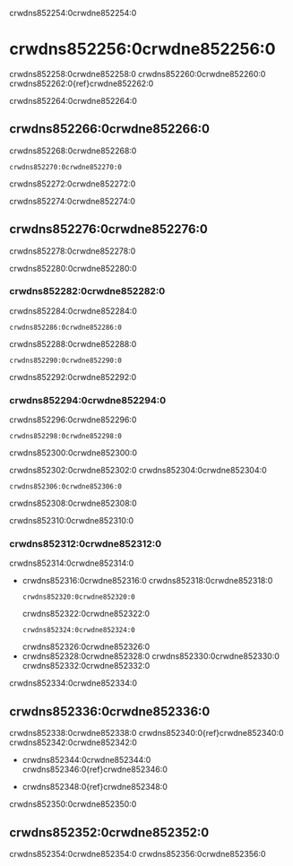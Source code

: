 crwdns852254:0crwdne852254:0
# crwdns852256:0crwdne852256:0

crwdns852258:0crwdne852258:0 crwdns852260:0crwdne852260:0 crwdns852262:0{ref}crwdne852262:0

crwdns852264:0crwdne852264:0
## crwdns852266:0crwdne852266:0

crwdns852268:0crwdne852268:0

```
crwdns852270:0crwdne852270:0
```

crwdns852272:0crwdne852272:0

crwdns852274:0crwdne852274:0
## crwdns852276:0crwdne852276:0

crwdns852278:0crwdne852278:0

crwdns852280:0crwdne852280:0
### crwdns852282:0crwdne852282:0

crwdns852284:0crwdne852284:0

```
crwdns852286:0crwdne852286:0
```

crwdns852288:0crwdne852288:0

```
crwdns852290:0crwdne852290:0
```
crwdns852292:0crwdne852292:0
### crwdns852294:0crwdne852294:0

crwdns852296:0crwdne852296:0

```
crwdns852298:0crwdne852298:0
```

crwdns852300:0crwdne852300:0

crwdns852302:0crwdne852302:0 crwdns852304:0crwdne852304:0

```
crwdns852306:0crwdne852306:0
```

crwdns852308:0crwdne852308:0

crwdns852310:0crwdne852310:0
### crwdns852312:0crwdne852312:0

crwdns852314:0crwdne852314:0

- crwdns852316:0crwdne852316:0 crwdns852318:0crwdne852318:0
  ```
  crwdns852320:0crwdne852320:0
  ```
  crwdns852322:0crwdne852322:0
  ```
  crwdns852324:0crwdne852324:0
  ```
  crwdns852326:0crwdne852326:0
- crwdns852328:0crwdne852328:0 crwdns852330:0crwdne852330:0 crwdns852332:0crwdne852332:0

crwdns852334:0crwdne852334:0
## crwdns852336:0crwdne852336:0

crwdns852338:0crwdne852338:0 crwdns852340:0{ref}crwdne852340:0 crwdns852342:0crwdne852342:0

- crwdns852344:0crwdne852344:0 crwdns852346:0{ref}crwdne852346:0

- crwdns852348:0{ref}crwdne852348:0

crwdns852350:0crwdne852350:0
## crwdns852352:0crwdne852352:0

crwdns852354:0crwdne852354:0 crwdns852356:0crwdne852356:0
